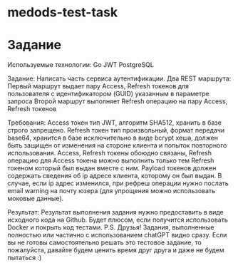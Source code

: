 # medods-test-task


# Задание
Используемые технологии:
Go
JWT
PostgreSQL

Задание:
Написать часть сервиса аутентификации.
Два REST маршрута:
Первый маршрут выдает пару Access, Refresh токенов для пользователя с идентификатором (GUID) указанным в параметре запроса
Второй маршрут выполняет Refresh операцию на пару Access, Refresh токенов

Требования:
Access токен тип JWT, алгоритм SHA512, хранить в базе строго запрещено.
Refresh токен тип произвольный, формат передачи base64, хранится в базе исключительно в виде bcrypt хеша, должен быть защищен от изменения на стороне клиента и попыток повторного использования.
Access, Refresh токены обоюдно связаны, Refresh операцию для Access токена можно выполнить только тем Refresh токеном который был выдан вместе с ним.
Payload токенов должен содержать сведения об ip адресе клиента, которому он был выдан. В случае, если ip адрес изменился, при рефреш операции нужно послать email warning на почту юзера (для упрощения можно использовать моковые данные).

Результат:
Результат выполнения задания нужно предоставить в виде исходного кода на Github. Будет плюсом, если получится использовать Docker и покрыть код тестами.
P.S. Друзья! Задания, выполненные полностью или частично с использованием chatGPT видно сразу. Если вы не готовы самостоятельно решать это тестовое задание, то пожалуйста, давайте будем ценить время друг друга и даже не будем пытаться :)

